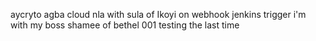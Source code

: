 aycryto agba cloud nla with sula of Ikoyi on webhook jenkins trigger
i'm with my boss shamee of bethel 001
testing the last time
